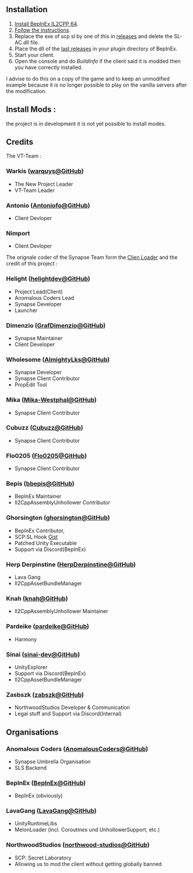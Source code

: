 ## Installation
1. [Install BepInEx IL2CPP 64](https://builds.bepis.io/projects/bepinex_be).
2. [Follow the instructions](https://docs.bepinex.dev/master/articles/user_guide/installation/unity_il2cpp.html).
3. Replace the exe of scp sl by one of this in [releases](https://github.com/VT-DevGiT/VT-Loader/releases) and delete the SL-AC.dll file.
3. Place the dll of the [last releases](https://github.com/VT-DevGiT/VT-Loader/releases) in your plugin directory of BepInEx.
4. Start your client.
5. Open the console and do *BuildInfo* if the client said it is modded then you have correctly installed.

I advise to do this on a copy of the game and to keep an unmodified example because it is no longer possible to play on the vanilla servers after the modification.

## Install Mods :
the project is in development it is not yet possible to install modes.

## Credits
The VT-Team :
### Warkis ([warquys@GitHub](https://github.com/warquys))
- The New Project Leader
- VT-Team Leader
### Antonio ([Antoniofo@GitHub](https://github.com/orgs/VT-DevGiT/people/Antoniofo))
- Client Devloper
### Nimport
- Client Devloper

The orignale coder of the Synapse Team form the [Clien Loader](https://github.com/SynapseSL/Client) and the credit of this project :
### Helight ([helightdev@GitHub](https://github.com/helightdev))
- Project Lead(Client)
- Anomalous Coders Lead
- Synapse Developer
- Launcher

### Dimenzio ([GrafDimenzio@GitHub](https://github.com/GrafDimenzio))
- Synapse Maintainer
- Client Developer

### Wholesome ([AlmightyLks@GitHub](https://github.com/AlmightyLks))
- Synapse Developer
- Synapse Client Contributor
- PropEdit Tool

### Mika ([Mika-Westphal@GitHub](https://github.com/Mika-Westphal))
- Synapse Client Contributor

### Cubuzz ([Cubuzz@GitHub](https://github.com/cubuzz))
- Synapse Client Contributor

### Flo0205 ([Flo0205@GitHub](https://github.com/Flo0205))
- Synapse Client Contributor

### Bepis ([bbepis@GitHub](https://github.com/bbepis))
- BepInEx Maintainer
- Il2CppAssemblyUnhollower Contributor

### Ghorsington ([ghorsington@GitHub](https://github.com/ghorsington))
- BepInEx Contributor,
- SCP:SL Hook [Gist](https://gist.github.com/ghorsington/42931600d26de250bc9865fb68fd0e94)
- Patched Unity Executable
- Support via Discord(BepInEx)

### Herp Derpinstine ([HerpDerpinstine@GitHub](https://github.com/HerpDerpinstine))
- Lava Gang
- Il2CppAssetBundleManager

### Knah ([knah@GitHub](https://github.com/knah))
- Il2CppAssemblyUnhollower Maintainer

### Pardeike ([pardeike@GitHub](https://github.com/pardeike))
- Harmony

### Sinai ([sinai-dev@GitHub](https://github.com/sinai-dev))
- UnityExplorer
- Support via Discord(BepInEx)
- Il2CppAssetBundleManager

### Zasbszk ([zabszk@GitHub](https://github.com/zabszk))
- NorthwoodStudios Developer & Communication
- Legal stuff and Support via Discord(Internal)

## Organisations

### Anomalous Coders ([AnomalousCoders@GitHub](https://github.com/AnomalousCoders))
- Synapse Umbrella Organisation
- SLS Backend

### BepInEx ([BepInEx@GitHub](https://github.com/BepInEx))
- BepInEx (obviously)

### LavaGang ([LavaGang@GitHub](https://github.com/LavaGang))
- UnityRuntimeLibs
- MelonLoader (incl. Coroutines und UnhollowerSupport, etc.)

### NorthwoodStudios ([northwood-studios@GitHub](https://github.com/northwood-studios))
- SCP: Secret Laboratory
- Allowing us to mod the client without getting globally banned

